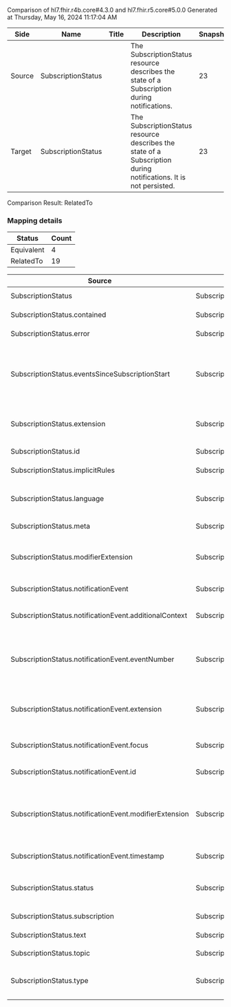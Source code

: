Comparison of hl7.fhir.r4b.core#4.3.0 and hl7.fhir.r5.core#5.0.0
Generated at Thursday, May 16, 2024 11:17:04 AM

| Side | Name | Title | Description | Snapshot | Differential |
| --- | --- | --- | --- | --- | --- |
| Source | SubscriptionStatus |  | The SubscriptionStatus resource describes the state of a Subscription during notifications. | 23 | 12 |
| Target | SubscriptionStatus |  | The SubscriptionStatus resource describes the state of a Subscription during notifications. It is not persisted. | 23 | 12 |


Comparison Result: RelatedTo


### Mapping details

| Status | Count |
| ------ | ----- |
Equivalent | 4 |
RelatedTo | 19 |


| Source | Target | Status | Message |
| ------ | ------ | ------ | ------- |
| SubscriptionStatus | SubscriptionStatus | Equivalent | R4B `SubscriptionStatus` maps as Equivalent to R5 `SubscriptionStatus` |
| SubscriptionStatus.contained | SubscriptionStatus.contained | Equivalent | R4B `SubscriptionStatus.contained` maps as Equivalent to R5 `SubscriptionStatus.contained` |
| SubscriptionStatus.error | SubscriptionStatus.error | Equivalent | R4B `SubscriptionStatus.error` maps as Equivalent to R5 `SubscriptionStatus.error` |
| SubscriptionStatus.eventsSinceSubscriptionStart | SubscriptionStatus.eventsSinceSubscriptionStart | SourceIsBroaderThanTarget | R4B `SubscriptionStatus.eventsSinceSubscriptionStart` maps as SourceIsBroaderThanTarget to R5 `SubscriptionStatus.eventsSinceSubscriptionStart` - eventsSinceSubscriptionStart has change due to type change: R4B eventsSinceSubscriptionStart string has no equivalent or mapped type in R5 eventsSinceSubscriptionStart |
| SubscriptionStatus.extension | SubscriptionStatus.extension | RelatedTo | R4B `SubscriptionStatus.extension` maps as RelatedTo to R5 `SubscriptionStatus.extension` - extension has change due to type change: R4B `extension` `Extension` maps as RelatedTo for R5 `extension` |
| SubscriptionStatus.id | SubscriptionStatus.id | Equivalent | R4B `SubscriptionStatus.id` maps as Equivalent to R5 `SubscriptionStatus.id` |
| SubscriptionStatus.implicitRules | SubscriptionStatus.implicitRules | Equivalent | R4B `SubscriptionStatus.implicitRules` maps as Equivalent to R5 `SubscriptionStatus.implicitRules` |
| SubscriptionStatus.language | SubscriptionStatus.language | RelatedTo | R4B `SubscriptionStatus.language` maps as RelatedTo to R5 `SubscriptionStatus.language` - language made the binding required (from Preferred) for http://hl7.org/fhir/ValueSet/all-languages|5.0.0 |
| SubscriptionStatus.meta | SubscriptionStatus.meta | Equivalent | R4B `SubscriptionStatus.meta` maps as Equivalent to R5 `SubscriptionStatus.meta` |
| SubscriptionStatus.modifierExtension | SubscriptionStatus.modifierExtension | RelatedTo | R4B `SubscriptionStatus.modifierExtension` maps as RelatedTo to R5 `SubscriptionStatus.modifierExtension` - modifierExtension has change due to type change: R4B `modifierExtension` `Extension` maps as RelatedTo for R5 `modifierExtension` |
| SubscriptionStatus.notificationEvent | SubscriptionStatus.notificationEvent | Equivalent | R4B `SubscriptionStatus.notificationEvent` maps as Equivalent to R5 `SubscriptionStatus.notificationEvent` |
| SubscriptionStatus.notificationEvent.additionalContext | SubscriptionStatus.notificationEvent.additionalContext | Equivalent | R4B `SubscriptionStatus.notificationEvent.additionalContext` maps as Equivalent to R5 `SubscriptionStatus.notificationEvent.additionalContext` |
| SubscriptionStatus.notificationEvent.eventNumber | SubscriptionStatus.notificationEvent.eventNumber | SourceIsBroaderThanTarget | R4B `SubscriptionStatus.notificationEvent.eventNumber` maps as SourceIsBroaderThanTarget to R5 `SubscriptionStatus.notificationEvent.eventNumber` - eventNumber has change due to type change: R4B eventNumber string has no equivalent or mapped type in R5 eventNumber |
| SubscriptionStatus.notificationEvent.extension | SubscriptionStatus.notificationEvent.extension | RelatedTo | R4B `SubscriptionStatus.notificationEvent.extension` maps as RelatedTo to R5 `SubscriptionStatus.notificationEvent.extension` - extension has change due to type change: R4B `extension` `Extension` maps as RelatedTo for R5 `extension` |
| SubscriptionStatus.notificationEvent.focus | SubscriptionStatus.notificationEvent.focus | Equivalent | R4B `SubscriptionStatus.notificationEvent.focus` maps as Equivalent to R5 `SubscriptionStatus.notificationEvent.focus` |
| SubscriptionStatus.notificationEvent.id | SubscriptionStatus.notificationEvent.id | Equivalent | R4B `SubscriptionStatus.notificationEvent.id` maps as Equivalent to R5 `SubscriptionStatus.notificationEvent.id` |
| SubscriptionStatus.notificationEvent.modifierExtension | SubscriptionStatus.notificationEvent.modifierExtension | RelatedTo | R4B `SubscriptionStatus.notificationEvent.modifierExtension` maps as RelatedTo to R5 `SubscriptionStatus.notificationEvent.modifierExtension` - modifierExtension has change due to type change: R4B `modifierExtension` `Extension` maps as RelatedTo for R5 `modifierExtension` |
| SubscriptionStatus.notificationEvent.timestamp | SubscriptionStatus.notificationEvent.timestamp | Equivalent | R4B `SubscriptionStatus.notificationEvent.timestamp` maps as Equivalent to R5 `SubscriptionStatus.notificationEvent.timestamp` |
| SubscriptionStatus.status | SubscriptionStatus.status | Equivalent | R4B `SubscriptionStatus.status` maps as Equivalent to R5 `SubscriptionStatus.status` - status has compatible required binding for code type: http://hl7.org/fhir/ValueSet/subscription-status|4.3.0 and http://hl7.org/fhir/ValueSet/subscription-status|5.0.0 (Equivalent) |
| SubscriptionStatus.subscription | SubscriptionStatus.subscription | Equivalent | R4B `SubscriptionStatus.subscription` maps as Equivalent to R5 `SubscriptionStatus.subscription` |
| SubscriptionStatus.text | SubscriptionStatus.text | Equivalent | R4B `SubscriptionStatus.text` maps as Equivalent to R5 `SubscriptionStatus.text` |
| SubscriptionStatus.topic | SubscriptionStatus.topic | Equivalent | R4B `SubscriptionStatus.topic` maps as Equivalent to R5 `SubscriptionStatus.topic` |
| SubscriptionStatus.type | SubscriptionStatus.type | Equivalent | R4B `SubscriptionStatus.type` maps as Equivalent to R5 `SubscriptionStatus.type` - type has compatible required binding for code type: http://hl7.org/fhir/ValueSet/subscription-notification-type|4.3.0 and http://hl7.org/fhir/ValueSet/subscription-notification-type|5.0.0 (Equivalent) |

